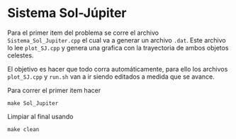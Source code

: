 # Sistema Sol-Júpiter

Para el primer item del problema se corre el archivo ``` Sistema_Sol_Jupiter.cpp ``` el cual va a generar un archivo ``` .dat ```. Este archivo lo lee ```plot_SJ.cpp``` y genera una grafica con la trayectoria de ambos objetos celestes.

El objetivo es hacer que todo corra automáticamente, para ello los archivos ```plot_SJ.cpp``` y ```run.sh``` van a ir siendo editados a medida que se avance.


Para correr el primer item hacer
```
make Sol_Jupiter
```
Limpiar al final usando
```
make clean